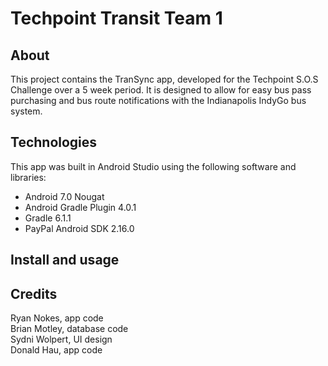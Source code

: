 # Techpoint Transit Team 1

## About

This project contains the TranSync app, developed for the Techpoint S.O.S Challenge over a 5 week period.
It is designed to allow for easy bus pass purchasing and bus route notifications with the Indianapolis IndyGo bus system.

## Technologies

This app was built in Android Studio using the following software and libraries:
* Android 7.0 Nougat
* Android Gradle Plugin 4.0.1
* Gradle 6.1.1
* PayPal Android SDK 2.16.0

## Install and usage



## Credits

Ryan Nokes, app code  
Brian Motley, database code  
Sydni Wolpert, UI design  
Donald Hau, app code
